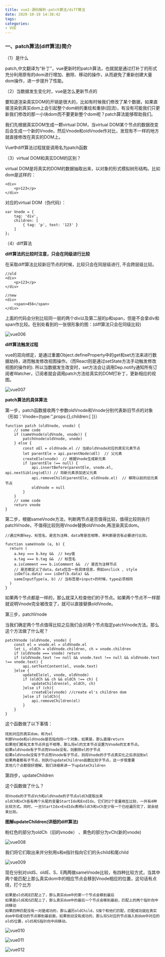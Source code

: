 ```yaml
---
title: vue2-源码解析-patch算法/diff算法
date: 2020-10-10 14:38:42
tags:
categories:
- VUE
---
```

### 一、patch算法(diff算法)简介

（1）是什么

patch,中文翻译为“补丁”，vue更新时的patch算法，也就就是通过打补丁的形式充分利用原有的dom进行增加、删除、移动的操作，从而避免了重新创建大量dom操作，进一步提升了性能。

（2）当数据发生变化时，vue是怎么更新节点的

要知道渲染真实DOM的开销是很大的，比如有时候我们修改了某个数据，如果直接渲染到真实dom上会引起整个dom树的重绘和重排(回流)，有没有可能我们只更新我们修改的那一小块dom而不要更新整个dom呢？patch算法能够帮助我们。

我们先根据真实DOM生成一颗virtual DOM，当virtual DOM某个节点的数据改变后会生成一个新的Vnode，然后Vnode和oldVnode作对比，发现有不一样的地方就直接修改在真实的DOM上。

Vue中diff算法过程就是调用名为patch函数

（3）virtual DOM和真实DOM的区别？

virtual DOM是将真实的DOM的数据抽取出来，以对象的形式模拟树形结构。比如dom是这样的：

```
<div>
    <p>123</p>
</div>
```

对应的virtual DOM（伪代码）：

```
var Vnode = {
    tag: 'div',
    children: [
        { tag: 'p', text: '123' }
    ]
};
```

（4）diff算法

**diff算法的比较时注意，只会在同级进行比较**

在采取diff算法比较新旧节点的时候，比较只会在同层级进行, 不会跨层级比较。

```
//old
<div>
    <p>123</p>
</div>

//new
<div>
    <span>456</span>
</div>
```

上面的代码会分别比较同一层的两个div以及第二层的p和span，但是不会拿div和span作比较。在别处看到的一张很形象的图：(diff算法只会在同级比较)

![vue006](http://alivnram-test.oss-cn-beijing.aliyuncs.com/alivnblog/vue006.jpg)

**diff算法触发过程**

vue的双向绑定，是通过重置Object.defineProperty中的get和set方法来进行数据劫持，进而触发修改视图操作。（而React则是通过setState方法手动触发修改视图的操作的).
所以当数据发生改变时，set方法会让调用Dep.notify通知所有订阅者Watcher，订阅者就会调用patch方法给真实的DOM打补丁，更新相应的视图。

![vue007](http://alivnram-test.oss-cn-beijing.aliyuncs.com/alivnblog/vue007.jpg)

**patch算法的具体算法**

第一步，patch函数接收两个参数oldVnode和Vnode分别代表新旧节点的对象（形如：Vnode={type:’’,props:{},children:[ ]}）

```
function patch (oldVnode, vnode) {
    // some code
    if (sameVnode(oldVnode, vnode)) {
        patchVnode(oldVnode, vnode)
    } else {
        const oEl = oldVnode.el // 当前oldVnode对应的真实元素节点
        let parentEle = api.parentNode(oEl)  // 父元素
        createEle(vnode)  // 根据Vnode生成新元素
        if (parentEle !== null) {
            api.insertBefore(parentEle, vnode.el, api.nextSibling(oEl)) // 将新元素添加进父元素
            api.removeChild(parentEle, oldVnode.el)  // 移除以前的旧元素节点
            oldVnode = null
        }
    }
    // some code 
    return vnode
}
```

第二步，根据sameVnode方法，判断两节点是否值得比较，值得比较则执行patchVnode，不值得比较则用Vnode替换oldVnode,再渲染真实dom。

```
//通过判断key、标签名、是否为注释、data等是否相等，来判断是否有必要进行比较。

function sameVnode (a, b) {
  return (
    a.key === b.key &&  // key值
    a.tag === b.tag &&  // 标签名
    a.isComment === b.isComment &&  // 是否为注释节点
    // 是否都定义了data，data包含一些具体信息，例如onclick , style
    isDef(a.data) === isDef(b.data) &&  
    sameInputType(a, b) // 当标签是<input>的时候，type必须相同
  )
}
```

如果两个节点都是一样的，那么就深入检查他们的子节点。如果两个节点不一样那就说明Vnode完全被改变了，就可以直接替换oldVnode。

第三步，patchVnode

当我们确定两个节点值得比较之后我们会对两个节点指定patchVnode方法。那么这个方法做了什么呢？

```
patchVnode (oldVnode, vnode) {
    const el = vnode.el = oldVnode.el
    let i, oldCh = oldVnode.children, ch = vnode.children
    if (oldVnode === vnode) return
    if (oldVnode.text !== null && vnode.text !== null && oldVnode.text !== vnode.text) {
        api.setTextContent(el, vnode.text)
    }else {
        updateEle(el, vnode, oldVnode)
        if (oldCh && ch && oldCh !== ch) {
            updateChildren(el, oldCh, ch)
        }else if (ch){
            createEle(vnode) //create el's children dom
        }else if (oldCh){
            api.removeChildren(el)
        }
    }
}
```

这个函数做了以下事情：

```
找到对应的真实dom，称为el
判断Vnode和oldVnode是否指向同一个对象，如果是，那么直接return
如果他们都有文本节点并且不相等，那么将el的文本节点设置为Vnode的文本节点。
如果oldVnode有子节点而Vnode没有，则删除el的子节点
如果oldVnode没有子节点而Vnode有子节点，则将Vnode的子节点真实化之后添加到el
如果两者都有子节点，则执行updateChildren函数比较子节点，这一步很重要
其他几个点都很好理解，我们详细来讲一下updateChildren
```

第四步，updateChildren

这个函数做了什么？

```
将Vnode的子节点Vch和oldVnode的子节点oldCh提取出来
oldCh和vCh各有两个头尾的变量StartIdx和EndIdx，它们的2个变量相互比较，一共有4种比较方式。同时，一旦StartIdx>EndIdx表明oldCh和vCh至少有一个已经遍历完了，就会结束比较。
```

**图解updateChildren(详细的diff算法)**

粉红色的部分为oldCh（旧的vnode） 、黄色的部分为vCh(新的vnode)

![vue008](http://alivnram-test.oss-cn-beijing.aliyuncs.com/alivnblog/vue008.jpg)

我们将它们取出来并分别用s和e指针指向它们的头child和尾child

![vue009](http://alivnram-test.oss-cn-beijing.aliyuncs.com/alivnblog/vue009.jpg)

现在分别对oldS、oldE、S、E两两做sameVnode比较，有四种比较方式，当其中两个能匹配上那么真实dom中的相应节点会移到Vnode相应的位置，这句话有点绕，打个比方

```
如果是oldS和E匹配上了，那么真实dom中的第一个节点会移到最后
如果是oldE和S匹配上了，那么真实dom中的最后一个节点会移到最前，匹配上的两个指针向中间移动
如果四种匹配没有一对是成功的，那么遍历oldChild，S挨个和他们匹配，匹配成功就在真实dom中将成功的节点移到最前面，如果依旧没有成功的，那么将S对应的节点插入到dom中对应的oldS位置，oldS和S指针向中间移动。
```

![vue010](http://alivnram-test.oss-cn-beijing.aliyuncs.com/alivnblog/vue010.jpg)

![vue011](http://alivnram-test.oss-cn-beijing.aliyuncs.com/alivnblog/vue011.jpg)

![vue012](http://alivnram-test.oss-cn-beijing.aliyuncs.com/alivnblog/vue012.jpg)
